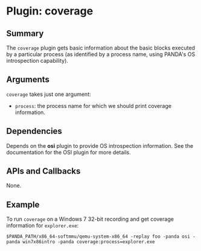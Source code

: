 Plugin: coverage
===========

Summary
-------

The `coverage` plugin gets basic information about the basic blocks executed by a particular process (as identified by a process name, using PANDA's OS introspection capability).

Arguments
---------

`coverage` takes just one argument:

* `process`: the process name for which we should print coverage information.

Dependencies
------------

Depends on the **osi** plugin to provide OS introspection information. See the documentation for the OSI plugin for more details.

APIs and Callbacks
------------------

None.

Example
-------

To run `coverage` on a Windows 7 32-bit recording and get coverage information for `explorer.exe`:

`$PANDA_PATH/x86_64-softmmu/qemu-system-x86_64 -replay foo -panda osi -panda win7x86intro -panda coverage:process=explorer.exe`

